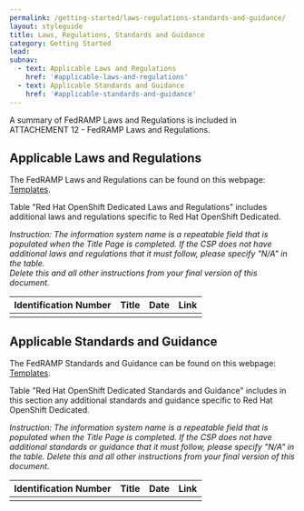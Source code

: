 ```yaml
---
permalink: /getting-started/laws-regulations-standards-and-guidance/
layout: styleguide
title: Laws, Regulations, Standards and Guidance
category: Getting Started
lead:
subnav:
  - text: Applicable Laws and Regulations
    href: '#applicable-laws-and-regulations'
  - text: Applicable Standards and Guidance
    href: '#applicable-standards-and-guidance'
---
```

A summary of FedRAMP Laws and Regulations is included in ATTACHEMENT 12 - FedRAMP Laws and Regulations.

## Applicable Laws and Regulations
The FedRAMP Laws and Regulations can be found on this webpage: [Templates](https://www.fedramp.gov/templates/).

Table "Red Hat OpenShift Dedicated Laws and Regulations" includes additional laws and regulations specific to Red Hat OpenShift Dedicated.

<i>Instruction:  The information system name is a repeatable field that is populated when the Title Page is completed. If the CSP does not have additional laws and regulations that it must follow, please specify "N/A" in the table.  
Delete this and all other instructions from your final version of this document.</i>

| Identification Number | Title | Date | Link |
|:----------------------|:------|:----:|:-----|
| <Reference ID> | <Reference Title> | <Ref Date> | <Reference Link> |

## Applicable Standards and Guidance
The FedRAMP Standards and Guidance can be found on this webpage: [Templates](https://www.fedramp.gov/templates/).

Table "Red Hat OpenShift Dedicated Standards and Guidance" includes in this section any additional standards and guidance specific to Red Hat OpenShift Dedicated.

<i>Instruction:  The information system name is a repeatable field that is populated when the Title Page is completed. If the CSP does not have additional standards or guidance that it must follow, please specify "N/A" in the table. 
Delete this and all other instructions from your final version of this document.</i>

| Identification Number | Title | Date | Link |
|:----------------------|:------|:----:|:-----|
| <Reference ID> | <Reference Title> | <Ref Date> | <Reference Link> |

